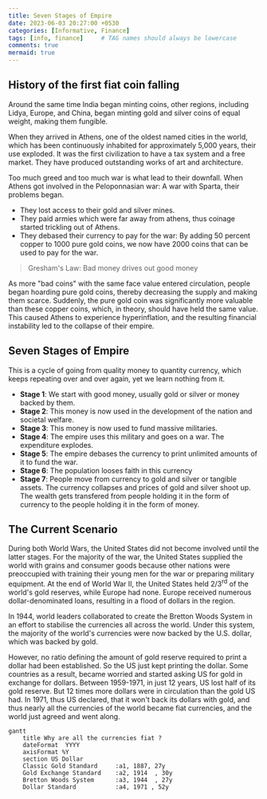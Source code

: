```yaml
---
title: Seven Stages of Empire
date: 2023-06-03 20:27:00 +0530
categories: [Informative, Finance]
tags: [info, finance]     # TAG names should always be lowercase
comments: true
mermaid: true
---
```


## History of the first fiat coin falling

 Around the same time India began minting coins, other regions, including Lidya, Europe, and China, began minting gold and silver coins of equal weight, making them fungible.

 When they arrived in Athens, one of the oldest named cities in the world, which has been continuously inhabited for approximately 5,000 years, their use exploded. It was the first civilization to have a tax system and a free market. They have produced outstanding works of art and architecture.

 Too much greed and too much war is what lead to their downfall. When Athens got involved in the Peloponnasian war: A war with Sparta, their problems began.
  - They lost access to their gold and silver mines.
  - They paid armies which were far away from athens, thus coinage started trickling out of Athens.
  - They debased their currency to pay for the war: By adding 50 percent copper to 1000 pure gold coins, we now have 2000 coins that can be used to pay for the war.

> Gresham's Law: Bad money drives out good money

As more "bad coins" with the same face value entered circulation, people began hoarding pure gold coins, thereby decreasing the supply and making them scarce. Suddenly, the pure gold coin was significantly more valuable than these copper coins, which, in theory, should have held the same value. This caused Athens to experience hyperinflation, and the resulting financial instability led to the collapse of their empire. 

## Seven Stages of Empire

This is a cycle of going from quality money to quantity currency, which keeps repeating over and over again, yet we learn nothing from it.

- **Stage 1**: We start with good money, usually gold or silver or money backed by them.
- **Stage 2**: This money is now used in the development of the nation and societal welfare.
- **Stage 3**: This money is now used to fund massive militaries.
- **Stage 4**: The empire uses this military and goes on a war. The expenditure explodes.
- **Stage 5**: The empire debases the currency to print unlimited amounts of it to fund the war.
- **Stage 6**: The population looses faith in this currency 
- **Stage 7**: People move from currency to gold and silver or tangible assets. The currency collapses and prices of gold and silver shoot up. The wealth gets transfered from people holding it in the form of currency to the people holding it in the form of money.

## The Current Scenario

During both World Wars, the United States did not become involved until the latter stages. For the majority of the war, the United States supplied the world with grains and consumer goods because other nations were preoccupied with training their young men for the war or preparing military equipment. At the end of World War II, the United States held 2/3<sup>rd</sup> of the world's gold reserves, while Europe had none. Europe received numerous dollar-denominated loans, resulting in a flood of dollars in the region.

In 1944, world leaders collaborated to create the Bretton Woods System in an effort to stabilise the currencies all across the world. Under this system, the majority of the world's currencies were now backed by the U.S. dollar, which was backed by gold.


However, no ratio defining the amount of gold reserve required to print a dollar had been established. So the US just kept printing the dollar. Some countries as a result, became worried and started asking US for gold in exchange for dollars. Between 1959-1971, in just 12 years, US lost half of its gold reserve. But 12 times more dollars were in circulation than the gold US had. In 1971, thus US declared, that it won't back its dollars with gold, and thus nearly all the currencies of the world became fiat currencies, and the world just agreed and went along.

```mermaid
gantt
    title Why are all the currencies fiat ?
    dateFormat  YYYY
    axisFormat %Y
    section US Dollar
    Classic Gold Standard     :a1, 1887, 27y
    Gold Exchange Standard    :a2, 1914  , 30y
    Bretton Woods System      :a3, 1944  , 27y
    Dollar Standard           :a4, 1971 , 52y
```
